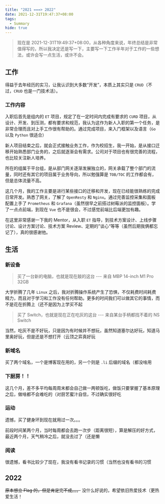 ```yaml
---
title: "2021 ===> 2022"
date: 2021-12-31T19:47:37+08:00
tags:
  - Summary
hide: true
---
```


> 现在是 2021-12-31T19:49:37+08:00，从各种角度来说，年终总结是非常值得写的，所以我决定还是写一下，主要写一下工作半年对于工作的一些想法，或许会写一点生活，或许不会。

<!--more--> 
## 工作
得益于去年经历的实习，让我认识到大多数“开发”，本质上其实只是 `CRUD`（不过，`CRUD` 也是一门技术活）。

### 工作内容
入职后首先是组内的 `ET` 项目，规定了在一定时间内完成有要求的 `CURD` 项目，从设计、开发、到压测，都有要求和规范，我认为这作为新人入职的第一个任务，是非常合理而且对上手工作很有帮助的。通过完成项目，来入门框架以及语言（`Go` 以及 `Python` 很适合）

新人项目结束之后，就会正式接触业务工作，作为校招生，我一开始，是从接口迁移开始熟悉部门业务的，之后就逐渐会有需求。公司对于项目也有很完善的流程，也比较关注新人培养。

所在的组属于平台组，是从部门网关逐渐发展独立的，网关承载了整个部门的流量，同时还有其它的项目属于业务导向，所以勉强算是 `TOB/TOC` 的工作都会有，但是总体流量不高。

这几个月，我的工作主要是进行某些接口的迁移和开发，现在已经能很熟练的完成日常开发。熟悉了网关，了解了 `OpenResty` 和 `Nginx`。通过完善监控采集和面板配置上手了 `Prometheus` 和 `Grafana`（虽然很早之前搭过树莓派的监控面板）。学了一点点前端，到现在 `Vue` 也不是很会，不过感觉前端比后端更加有趣。

在这里非常感谢一下我的 Mentor，从入职 `ET` 指导，到技术方案设计、上线步骤讨论、设计方案讨论、技术方案 Review、定期的”谈心“等等（虽然后期我俩都忘记了），真的很感谢他。
## 生活

### 新设备
> 买了一台新的电脑，也就是现在敲的这台 --- 来自 MBP 14-inch M1 Pro 32GB

大学折腾了几年 `Linux` 之后，我对折腾操作系统产生了恐惧，不仅耗费时间耗费精力，而且对于学习和工作没有任何帮助。更多的时间我们可以做其它的事情，而不是花在折腾上（还不是因为上学买不起

> 买了 Switch，也就是现在正在吃灰的这台 --- 来自某台手柄都找不着的 NS Switch

当然，吃灰不是不好玩，只是因为有时候并不想玩，虽然知道塞尔达好玩，知道马里奥好玩，但是还是不想打开（云顶之弈真好玩

### 新域名
买了两个域名，一个是博客现在用的，另一个则是 `.li` 后缀的域名（都没啥用

### 下厨房！！
这几个月，差不多平均每周周末都会自己做一两顿饭吃，做饭只要掌握了基本原理之后，做啥都不会难吃的（对厨艺蜜汁自信，不过确实很好吃

### 运动
遗憾，买了健身环到现在就用过一次。。。

前段时间某两个月，当时每周都会去跑一次步（距离很短），算是解压的好方式，最近两个月，天气稍冷之后，就没去过了（还是懒

### 阅读
很遗憾，看书比较少了现在，我没有看书记录的习惯（当然也没有看书的习惯

## 2022
~~原本想立 Flag 的，但是肯定完不成。。。~~
没什么好说的，希望依旧热爱技术（更热爱生活！

